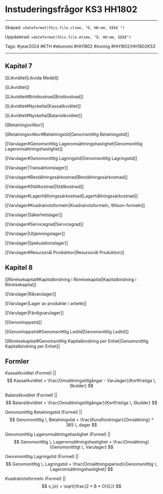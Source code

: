 # Instuderingsfrågor KS3 HH1802

---

Skapad: `=dateformat(this.file.ctime, "D, HH:mm, EEEE ")`

Uppdaterad: `=dateformat(this.file.mtime, "D, HH:mm, EEEE")`

Tags: #year2024 #KTH #ekonomi #HH1802 #övning #HH1802/HH1802KS3

---

## Kapitel 7

[[Likviditet|Likvida Medel]]

[[Likviditet]]

[[Likviditet#Bristkostnad|Bristkostnad]]

[[Likviditet#Nyckeltal|Kassalikviditet]]

[[Likviditet#Nyckeltal|Balanslikviditet]]

[[Betalningsvillkor]]

[[Betalningsvillkor#Betalningstid|Genomsnittlig Betalningstid]]

[[Varulager#Genomsnittlig Lageromsättningshastighet|Genomsnittlig Lageromsättningshastighet]]

[[Varulager#Genomsnittlig Lagringstid|Genomsnittlig Lagringstid]]

[[Varulager|Transaktionslager]]

[[Varulager#Beställningssärkostnad|Beställningssärkostnad]]

[[Varulager#Ställkostnad|Ställkostnad]]

[[Varulager#Lagerhållningssärkostnad|Lagerhållningssärkostnad]]

[[Varulager#Kvadratrotsformeln|Kvadratrotsformeln, Wilson-formeln]]

[[Varulager|Säkerhetslager]]

[[Varulager#Servicegrad|Servicegrad]]

[[Varulager|Utjämningslager]]

[[Varulager|Spekulationslager]]

[[Varulager#Resurssnål Produktion|Resurssnål Produktion]]

## Kapitel 8

[[Rörelsekapital#Kapitalbindning i Rörelsekapital|Kapitalbindning i Rörelsekapital]]

[[Varulager|Råvarulager]]

[[Varulager|Lager av produkter i arbete]]

[[Varulager|Färdigvarulager]]

[[Genomloppstid]]

[[Genomloppstid#Genomsnittlig Ledtid|Genomsnittlig Ledtid]]

[[Rörelsekapital#Genomsnittlig Kapitalbindning per Enhet|Genomsnittlig Kapitalbindning per Enhet]]

## Formler

Kassalikviditet (Formel)
||
$$
Kassalikviditet = \frac{Omsättningstillgångar - Varulager}{Kortfristiga \, Skulder}
$$
<!--SR:!2024-04-26,2,230-->

Balanslikviditet (Formel)
||
$$
Balanslikviditet = \frac{Omsättningstillgångar}{Kortfristiga \, Skulder}
$$
<!--SR:!2024-04-25,2,248-->

Genomsnittlig Betalningstid (Formel)
||
$$
Genomsnittlig \, Betalningstid = \frac{Kundfordringar}{Omsättning} * 365 \, dagar
$$
<!--SR:!2024-04-26,2,225-->

Genomsnittlig Lageromsättningshastighet (Formel)
||
$$
Genomsnittlig \, Lageromsättningshastighet = \frac{Omsättning}{Genomsnittligt \, Varulager}
$$
<!--SR:!2024-04-25,1,208-->

Genomsnittlig Lagringstid (Formel)
||
$$
Genomsnittlig \, Lagringstid = \frac{Omsättningsperiod}{Genomsnittlig \, Lageromsättningshastighet}
$$
<!--SR:!2024-04-24,1,228-->

Kvadratrotsformeln (Formel)
||
$$
v_{o} = \sqrt{\frac{2 * B * O}{L}}
$$
<!--SR:!2024-04-25,3,250-->
